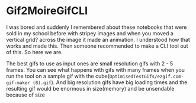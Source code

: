 # Gif2MoireGifCLI
I was bored and suddenly I remembered about these notebooks that were sold in my school before with stripey images and when you moved a vertical grid? across the image it made an animation. I understood how that works and made this. Then someone recommended to make a CLI tool out of this. So here we are.


The best gifs to use as input ones are small resolution gifs with 2 - 5 frames. You can see what happens with gifs with many frames when you run the tool on a sample gif with the cube(<code>OptimisedTestGifs/ezgif.com-gif-maker (8).gif</code>). And big resolution gifs have big loading times and the resulting gif would be enormous in size(memory) and be unsendable because of size
